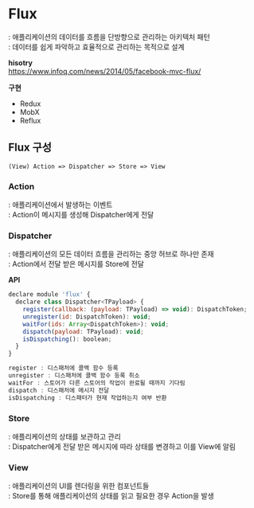 # Flux 
: 애플리케이션의 데이터를 흐름을 단방향으로 관리하는 아키텍처 패턴  
: 데이터를 쉽게 파악하고 효율적으로 관리하는 목적으로 설계  

**hisotry**  
https://www.infoq.com/news/2014/05/facebook-mvc-flux/


**구현**  
- Redux
- MobX
- Reflux



## Flux 구성

```
(View) Action => Dispatcher => Store => View
```


### Action
: 애플리케이션에서 발생하는 이벤트  
: Action이 메시지를 생성해 Dispatcher에게 전달  


### Dispatcher
: 애플리케이션의 모든 데이터 흐름을 관리하는 중앙 허브로 하나만 존재  
: Action에서 전달 받은 메시지를 Store에 전달  

**API**
```js
declare module 'flux' {
  declare class Dispatcher<TPayload> {
    register(callback: (payload: TPayload) => void): DispatchToken;
    unregister(id: DispatchToken): void;
    waitFor(ids: Array<DispatchToken>): void;
    dispatch(payload: TPayload): void;
    isDispatching(): boolean;
  }
}

register : 디스패처에 콜백 함수 등록 
unregister : 디스패처에 콜백 함수 등록 취소
waitFor : 스토어가 다른 스토어의 작업이 완료될 때까지 기다림
dispatch : 디스패처에 메시지 전달  
isDispatching : 디스패터가 현재 작업하는지 여부 반환 
```


### Store
: 애플리케이션의 상태를 보관하고 관리  
: Dispatcher에게 전달 받은 메시지에 따라 상태를 변경하고 이를 View에 알림  


### View  
: 애플리케이션의 UI를 렌더링을 위한 컴포넌트들  
: Store를 통해 애플리케이션의 상태를 읽고 필요한 경우 Action을 발생  
